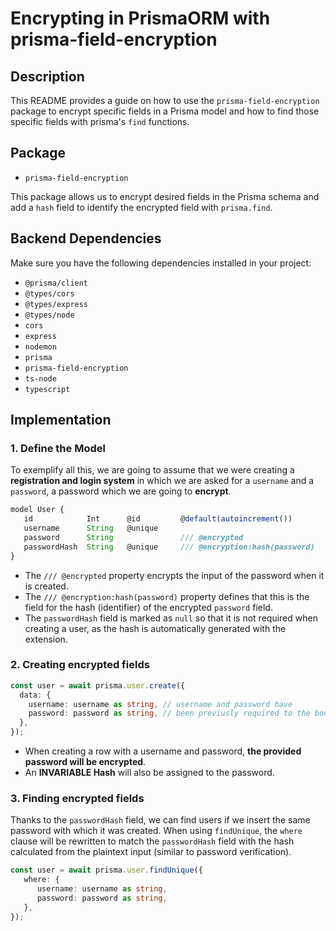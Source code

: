 # Encrypting in PrismaORM with prisma-field-encryption

## Description

This README provides a guide on how to use the `prisma-field-encryption` package to encrypt specific fields in a Prisma model and how to find those specific fields with  prisma's `find` functions.

## Package

- `prisma-field-encryption`

This package allows us to encrypt desired fields in the Prisma schema and add a `hash` field to identify the encrypted field with `prisma.find`.

## Backend Dependencies

Make sure you have the following dependencies installed in your project:

- `@prisma/client`
- `@types/cors`
- `@types/express`
- `@types/node`
- `cors`
- `express`
- `nodemon`
- `prisma`
- `prisma-field-encryption`
- `ts-node`
- `typescript`

## Implementation

### 1. Define the Model
To exemplify all this, we are going to assume that we were creating a **registration and login system** in which we are asked for a `username` and a `password`, a password which we are going to **encrypt**.

```typescript
model User { 
   id            Int      @id         @default(autoincrement())
   username      String   @unique
   password      String               /// @encrypted
   passwordHash  String   @unique     /// @encryption:hash(password)
}
```

- The `/// @encrypted` property encrypts the input of the password when it is created.
- The `/// @encryption:hash(password)` property defines that this is the field for the hash (identifier) of the encrypted `password` field.
- The `passwordHash` field is marked as `null` so that it is not required when creating a user, as the hash is automatically generated with the extension.

### 2. Creating encrypted fields

```typescript
const user = await prisma.user.create({
  data: {
    username: username as string, // username and password have
    password: password as string, // been previusly required to the body
  },
});
```

- When creating a row with a username and password, **the provided password will be encrypted**.
- An **INVARIABLE Hash** will also be assigned to the password.

### 3. Finding encrypted fields
Thanks to the `passwordHash` field, we can find users if we insert the same password with which it was created. When using `findUnique`, the `where` clause will be rewritten to match the `passwordHash` field with the hash calculated from the plaintext input (similar to password verification).

```typescript
const user = await prisma.user.findUnique({
   where: {
      username: username as string,
      password: password as string,
   },
});
```
